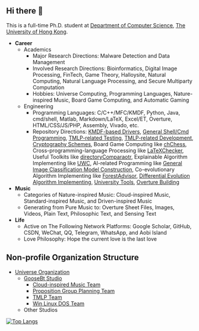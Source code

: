 ## Hi there 👋

This is a full-time Ph.D. student at [Department of Computer Science](https://www.cs.hku.hk/), [The University of Hong Kong](https://www.hku.hk/). 

- **Career**
  - Academics
    - Major Research Directions: Malware Detection and Data Management
    - Involved Research Directions: Bioinformatics, Digital Image Processing, FinTech, Game Theory, Halloysite, Natural Computing, Natural Language Processing, and Secure Multiparty Computation
    - Hobbies: Universe Computing, Programming Languages, Nature-inspired Music, Board Game Computing, and Automatic Gaming
  - Engineering
    - Programming Languages: C/C++/MFC/KMDF, Python, Java, cmd/shell, Matlab, Markdown/LaTeX, Excel/ET, Overture, HTML/CSS/JS/PHP, Assembly, Vivado, etc. 
    - Repository Directions: [KMDF-based Drivers](https://github.com/GooseBt-Studio), [General Shell/Cmd Programming](https://github.com/Win-Linux-DOS-Team/Win-Linux-DOS), [TMLP-related Testing](https://github.com/orgs/TMLP-Team/repositories), [TMLP-related Development](https://github.com/orgs/TMLP-Team/repositories), [Cryptography Schemes](https://github.com/BatchClayderman/Cryptography-Schemes), Board Game Computing like [chChess](https://github.com/BatchClayderman/chChess), Cross-programming-language Processing like [LaTeXChecker](https://github.com/BatchClayderman/LaTeXChecker), Useful Toolkits like [directoryComparaotr](https://github.com/BatchClayderman/directoryComparator), Explainable Algorithm Implementing like [UWC](https://github.com/BatchClayderman/UWC), AI-related Programming like [General Image Classification Model Construction](https://github.com/BatchClayderman/ResNet-Distribution), Co-evolutionary Algorithm Implementing like [ForestAdvisor](https://github.com/BatchClayderman/ForestAdvisor), [Differential Evolution Algorithm Implementing](https://github.com/batchClayderman/DifferentialEvolution), [University Tools](https://github.com/BatchClayderman/University-Tools), [Overture Building](https://github.com/Cloud-inspired-Music-Team/Inspired-Music)
- **Music**
  - Categories of Nature-inspired Music: Cloud-inspired Music, Standard-inspired Music, and Driven-inspired Music
  - Generating from Pure Music to: Overture Sheet Files, Images, Videos, Plain Text, Philosophic Text, and Sensing Text
- **Life**
  - Active on The Following Network Platforms: Google Scholar, GitHub, CSDN, WeChat, QQ, Telegram, WhatsApp, and Aobi Island
  - Love Philosophy: Hope the current love is the last love

## Non-profile Organization Structure

- [Universe Organization](https://github.com/Universe-Organization)
  - [GooseBt Studio](https://github.com/GooseBt-Studio)
    - [Cloud-inspired Music Team](https://github.com/Cloud-inspired-Music-Team)
    - [Proposition Group Planning Team](https://github.com/Proposition-Group-Planning-Team)
    - [TMLP Team](https://github.com/TMLP-Team)
    - [Win Linux DOS Team](https://github.com/Win-Linux-DOS-Team)
  - Other Studios

[![Top Langs](https://github-readme-stats.vercel.app/api/top-langs/?username=BatchClayderman&hide=CMake,Objective-C%2B%2B&layout=compact)](https://github.com/BatchClayderman)

<!--
[![Readme Card](https://github-readme-stats.vercel.app/api/pin/?username=BatchClayderman&repo=LaTeXChecker)](https://github.com/BatchClayderman/LaTeXChecker)
[![Readme Card](https://github-readme-stats.vercel.app/api/pin/?username=BatchClayderman&repo=directoryComparator)](https://github.com/BatchClayderman/directoryComparator)
[![Readme Card](https://github-readme-stats.vercel.app/api/pin/?username=BatchClayderman&repo=UWC)](https://github.com/BatchClayderman/UWC)
[![Readme Card](https://github-readme-stats.vercel.app/api/pin/?username=BatchClayderman&repo=ResNet-Distribution)](https://github.com/BatchClayderman/ResNet-Distribution)
[![Readme Card](https://github-readme-stats.vercel.app/api/pin/?username=BatchClayderman&repo=ForestAdvisor)](https://github.com/BatchClayderman/ForestAdvisor)
[![Readme Card](https://github-readme-stats.vercel.app/api/pin/?username=BatchClayderman&repo=Inspired-Music)](https://github.com/BatchClayderman/Inspired-Music)
>
